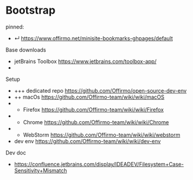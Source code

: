 [comment]: <> (When installing a new computer, this handy page contains all the lings I need)

# Bootstrap

pinned:
- ↵ https://www.offirmo.net/minisite-bookmarks-ghpages/default

Base downloads
- jetBrains Toolbox https://www.jetbrains.com/toolbox-app/
-

Setup
- +++ dedicated repo https://github.com/Offirmo/open-source-dev-env
- ++ macOs https://github.com/Offirmo-team/wiki/wiki/macOS
- + Firefox https://github.com/Offirmo-team/wiki/wiki/Firefox
- + Chrome https://github.com/Offirmo-team/wiki/wiki/Chrome
- + WebStorm https://github.com/Offirmo-team/wiki/wiki/webstorm
- dev env https://github.com/Offirmo-team/wiki/wiki/dev-env


Dev doc
- https://confluence.jetbrains.com/display/IDEADEV/Filesystem+Case-Sensitivity+Mismatch
